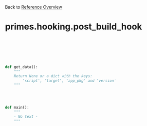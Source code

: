 
Back to [Reference Overview](https://github.com/pyrustic/primes/blob/master/docs/reference)

# primes.hooking.post\_build\_hook



<br>


```python

```

<br>

```python

def get_data():
    """
    Return None or a dict with the keys:
        'script', 'target', 'app_pkg' and 'version'
    """

```

<br>

```python

def main():
    """
    - No text -
    """

```

